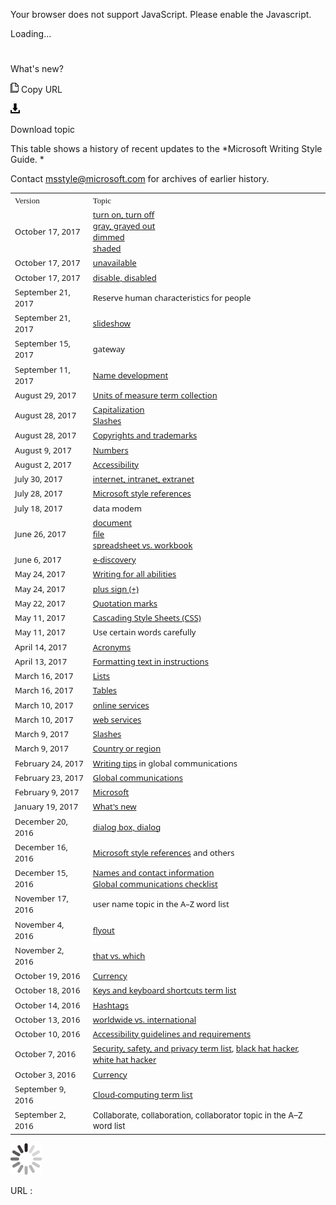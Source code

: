 Your browser does not support JavaScript. Please enable the Javascript.

Loading...

# 

What's new?

![Copy URL](whats-new_files/Copy.png)
Copy URL

![Download](whats-new_files/Download.png)

Download topic

This table shows a history of recent updates to the *Microsoft Writing Style Guide. *

Contact <msstyle@microsoft.com> for archives of earlier history.

<table>
<tbody>
<tr class="odd">
<td><span style="font-family:Segoe UI Semibold;font-size:small;">Version</span></td>
<td><span style="font-family:Segoe UI Semibold;font-size:small;">Topic</span></td>
</tr>
<tr class="even">
<td><span style="font-family:Segoe UI;font-size:small;">October 17, 2017</span></td>
<td><span style="font-size:small;"><span style="font-family:Segoe UI;font-size:small;"><a href="https://worldready.cloudapp.net/Styleguide/Read?id=2700&amp;topicid=33405">turn on, turn off</a><br />
<a href="https://worldready.cloudapp.net/Styleguide/Read?id=2700&amp;topicid=33848">gray, grayed out<br />
</a><a href="https://worldready.cloudapp.net/Styleguide/Read?id=2700&amp;topicid=33639">dimmed</a><br />
<a href="https://worldready.cloudapp.net/Styleguide/Read?id=2700&amp;topicid=33849">shaded</a></span></span></td>
</tr>
<tr class="odd">
<td><span style="font-family:Segoe UI;font-size:small;">October 17, 2017</span></td>
<td><span style="font-family:Segoe UI;font-size:small;"><a href="https://worldready.cloudapp.net/Styleguide/Read?id=2700&amp;topicid=33644">unavailable</a></span></td>
</tr>
<tr class="even">
<td><span style="font-family:Segoe UI;font-size:small;">October 17, 2017</span></td>
<td><span style="font-family:Segoe UI;font-size:small;"><a href="https://worldready.cloudapp.net/Styleguide/Read?id=2700&amp;topicid=33643">disable, disabled</a></span></td>
</tr>
<tr class="odd">
<td><span style="font-family:&#39;Segoe UI&#39;;font-size:small;">September 21, 2017</span></td>
<td><span style="font-family:&#39;Segoe UI&#39;;font-size:small;">Reserve human characteristics for people</span></td>
</tr>
<tr class="even">
<td><span style="font-family:&#39;Segoe UI&#39;;font-size:small;">September 21, 2017</span></td>
<td><a href="https://worldready.cloudapp.net/Styleguide/Read?id=2700&amp;topicid=28793"><span style="font-family:&#39;Segoe UI&#39;;font-size:small;">slideshow</span></a></td>
</tr>
<tr class="odd">
<td><span style="font-family:&#39;Segoe UI&#39;;font-size:small;">September 15, 2017</span></td>
<td><span style="font-family:&#39;Segoe UI&#39;;font-size:small;">gateway</span></td>
</tr>
<tr class="even">
<td><span style="font-family:&#39;Segoe UI&#39;;font-size:small;">September 11, 2017</span></td>
<td><span style="font-family:&#39;Segoe UI&#39;;font-size:small;"><a href="https://worldready.cloudapp.net/Styleguide/Read?id=2700&amp;topicid=42332"></a><a href="https://worldready.cloudapp.net/Styleguide/Read?id=2700&amp;topicid=42332">Name development</a></span></td>
</tr>
<tr class="odd">
<td><span style="font-family:&#39;Segoe UI&#39;;font-size:small;">August 29, 2017</span></td>
<td><span style="font-family:&#39;Segoe UI&#39;;font-size:small;"><a href="https://worldready.cloudapp.net/Styleguide/Read?id=2700&amp;topicid=28884">Units of measure term collection</a></span></td>
</tr>
<tr class="even">
<td><span style="font-family:&#39;Segoe UI&#39;;font-size:small;">August 28, 2017</span></td>
<td><span style="font-family:&#39;Segoe UI&#39;;font-size:small;"><a href="https://worldready.cloudapp.net/Styleguide/Read?id=2700&amp;topicid=33685">Capitalization</a></span><br />
<span style="font-family:&#39;Segoe UI&#39;;font-size:small;"><a href="https://worldready.cloudapp.net/Styleguide/Read?id=2700&amp;topicid=28760">Slashes</a></span></td>
</tr>
<tr class="odd">
<td><span style="font-family:&#39;Segoe UI&#39;;font-size:small;">August 28, 2017</span></td>
<td><span style="font-family:&#39;Segoe UI&#39;;font-size:small;"><a href="https://worldready.cloudapp.net/Styleguide/Read?id=2700&amp;topicid=26696">Copyrights and trademarks</a></span></td>
</tr>
<tr class="even">
<td><span style="font-family:&#39;Segoe UI&#39;;font-size:small;">August 9, 2017</span></td>
<td><a href="https://worldready.cloudapp.net/Styleguide/Read?id=2700&amp;topicid=33688"><span style="font-family:&#39;Segoe UI&#39;;font-size:small;">Numbers</span></a></td>
</tr>
<tr class="odd">
<td><span style="font-family:&#39;Segoe UI&#39;;font-size:small;">August 2, 2017</span></td>
<td><span style="font-family:&#39;Segoe UI&#39;;font-size:small;"><a href="https://worldready.cloudapp.net/Styleguide/Read?id=2700&amp;topicid=26589">Accessibility</a></span></td>
</tr>
<tr class="even">
<td><span style="font-family:&#39;Segoe UI&#39;;font-size:small;">July 30, 2017</span></td>
<td><a href="https://worldready.cloudapp.net/Styleguide/Read?id=2700&amp;topicid=34947"><span style="font-family:&#39;Segoe UI&#39;;font-size:small;">internet, intranet, extranet</span></a></td>
</tr>
<tr class="odd">
<td><span style="font-family:&#39;Segoe UI&#39;;font-size:small;">July 28, 2017</span></td>
<td><a href="https://worldready.cloudapp.net/Styleguide/Read?id=2700&amp;topicid=29024"><span style="font-family:&#39;Segoe UI&#39;;font-size:small;">Microsoft style references</span></a></td>
</tr>
<tr class="even">
<td><span style="font-family:&#39;Segoe UI&#39;;font-size:small;">July 18, 2017</span></td>
<td><span style="font-size:small;font-family:&#39;Segoe UI&#39;;">data modem</span></td>
</tr>
<tr class="odd">
<td><span style="font-family:&#39;Segoe UI&#39;;font-size:small;">June 26, 2017</span></td>
<td><span style="font-family:&#39;Segoe UI&#39;;font-size:small;"><a href="https://worldready.cloudapp.net/Styleguide/Read?id=2700&amp;topicid=33655">document</a></span><br />
<span style="font-family:&#39;Segoe UI&#39;;font-size:small;"><a href="https://worldready.cloudapp.net/Styleguide/Read?id=2700&amp;topicid=33777">file<br />
<span style="font-family:&#39;Segoe UI&#39;;font-size:small;"></span></a><a href="https://worldready.cloudapp.net/Styleguide/Read?id=2700&amp;topicid=36075">spreadsheet vs. workbook</a></span><br />
</td>
</tr>
<tr class="even">
<td><span style="font-family:&#39;Segoe UI&#39;;font-size:small;">June 6, 2017</span></td>
<td><span style="font-family:&#39;Segoe UI&#39;;font-size:small;"><a href="https://worldready.cloudapp.net/Styleguide/Read?id=2700&amp;topicid=42282">e-discovery</a></span></td>
</tr>
<tr class="odd">
<td><span style="font-family:Segoe UI;font-size:small;">May 24, 2017</span></td>
<td><span style="font-family:Segoe UI;font-size:small;"><a href="https://worldready.cloudapp.net/Styleguide/Read?id=2700&amp;topicid=32189">Writing for all abilities</a></span></td>
</tr>
<tr class="even">
<td><span style="font-family:Segoe UI;font-size:small;">May 24, 2017</span></td>
<td><span style="font-family:Segoe UI;font-size:small;"><a href="https://worldready.cloudapp.net/Styleguide/Read?id=2700&amp;topicid=35249">plus sign (+)</a></span></td>
</tr>
<tr class="odd">
<td><span style="font-family:&#39;Segoe UI&#39;;font-size:small;">May 22, 2017</span></td>
<td><span style="font-family:&#39;Segoe UI&#39;;font-size:small;"><a href="https://worldready.cloudapp.net/Styleguide/Read?id=2700&amp;topicid=28768">Quotation marks</a></span></td>
</tr>
<tr class="even">
<td><span style="font-family:&#39;Segoe UI&#39;;font-size:small;">May 11, 2017</span></td>
<td><a href="https://worldready.cloudapp.net/Styleguide/Read?id=2700&amp;topicid=33514"><span style="font-family:&#39;Segoe UI&#39;;font-size:small;">Cascading Style Sheets (CSS)</span></a></td>
</tr>
<tr class="odd">
<td><span style="font-family:&#39;Segoe UI&#39;;font-size:small;">May 11, 2017</span></td>
<td><span style="font-family:&#39;Segoe UI&#39;;font-size:small;">Use certain words carefully</span></td>
</tr>
<tr class="even">
<td><span style="font-family:&#39;Segoe UI&#39;;font-size:small;">April 14, 2017</span></td>
<td><a href="https://worldready.cloudapp.net/Styleguide/Read?id=2700&amp;topicid=42256"><span style="font-size:small;font-family:&#39;Segoe UI&#39;;">Acronyms</span></a></td>
</tr>
<tr class="odd">
<td><span style="font-size:small;font-family:&#39;Segoe UI&#39;;">April 13, 2017</span></td>
<td><span style="font-size:small;font-family:&#39;Segoe UI&#39;;"><a href="https://worldready.cloudapp.net/Styleguide/Read?id=2700&amp;topicid=29014">Formatting text in instructions</a></span></td>
</tr>
<tr class="even">
<td><span style="font-family:&#39;Segoe UI&#39;;font-size:small;">March 16, 2017</span></td>
<td><a href="https://worldready.cloudapp.net/Styleguide/Read?id=2700&amp;topicid=36412"><span style="font-family:&#39;Segoe UI&#39;;font-size:small;">Lists</span></a></td>
</tr>
<tr class="odd">
<td><span style="font-family:&#39;Segoe UI&#39;;font-size:small;">March 16, 2017</span></td>
<td><span style="font-family:&#39;Segoe UI&#39;;font-size:small;"><a href="https://worldready.cloudapp.net/Styleguide/Read?id=2700&amp;topicid=36413">Tables</a></span></td>
</tr>
<tr class="even">
<td><span style="font-family:&#39;Segoe UI&#39;;font-size:small;">March 10, 2017</span></td>
<td><span style="font-family:&#39;Segoe UI&#39;;font-size:small;"><a href="https://worldready.cloudapp.net/Styleguide/Read?id=2700&amp;topicid=41216">online services</a></span></td>
</tr>
<tr class="odd">
<td><span style="font-family:&#39;Segoe UI&#39;;font-size:small;">March 10, 2017</span></td>
<td><span style="font-family:&#39;Segoe UI&#39;;font-size:small;"><a href="https://worldready.cloudapp.net/Styleguide/Read?id=2700&amp;topicid=41215">web services</a></span></td>
</tr>
<tr class="even">
<td><span style="font-family:&#39;Segoe UI&#39;;font-size:small;">March 9, 2017</span></td>
<td><span style="font-family:&#39;Segoe UI&#39;;font-size:small;"><a href="https://worldready.cloudapp.net/Styleguide/Read?id=2700&amp;topicid=28760">Slashes</a></span></td>
</tr>
<tr class="odd">
<td><span style="font-family:&#39;Segoe UI&#39;;font-size:small;">March 9, 2017</span></td>
<td><span style="font-family:&#39;Segoe UI&#39;;font-size:small;"><a href="https://worldready.cloudapp.net/Styleguide/Read?id=2700&amp;topicid=33582">Country or region</a></span></td>
</tr>
<tr class="even">
<td><span style="font-family:&#39;Segoe UI&#39;;font-size:small;">February 24, 2017</span></td>
<td><a href="https://worldready.cloudapp.net/Styleguide/Read?id=2700&amp;topicid=26907"><span style="font-family:&#39;Segoe UI&#39;;font-size:small;">Writing tips</span></a><span style="font-family:&#39;Segoe UI&#39;;font-size:small;"> in global communications</span></td>
</tr>
<tr class="odd">
<td><span style="font-family:&#39;Segoe UI&#39;;font-size:small;">February 23, 2017</span></td>
<td><span style="font-family:&#39;Segoe UI&#39;;font-size:small;"><a href="https://worldready.cloudapp.net/Styleguide/Read?id=2700&amp;topicid=26906">Global communications</a></span></td>
</tr>
<tr class="even">
<td><span style="font-family:&#39;Segoe UI&#39;;font-size:small;">February 9, 2017</span></td>
<td><a href="https://worldready.cloudapp.net/Styleguide/Read?id=2700&amp;topicid=35456"><span style="font-family:&#39;Segoe UI&#39;;font-size:small;">Microsoft</span></a></td>
</tr>
<tr class="odd">
<td><span style="font-family:Segoe UI;font-size:small;">January 19, 2017</span></td>
<td><span style="font-family:Segoe UI;font-size:small;"><a href="https://worldready.cloudapp.net/Styleguide/Read?id=2700&amp;topicid=29022">What's new</a></span></td>
</tr>
<tr class="even">
<td><span style="font-family:&#39;Segoe UI&#39;;font-size:small;">December 20, 2016</span></td>
<td><a href="https://worldready.cloudapp.net/Styleguide/Read?id=2700&amp;topicid=33636"><span style="font-family:&#39;Segoe UI&#39;;font-size:small;">dialog box, dialog</span></a></td>
</tr>
<tr class="odd">
<td><span style="font-family:&#39;Segoe UI&#39;;font-size:small;">December 16, 2016</span></td>
<td><span style="font-family:&#39;Segoe UI&#39;;font-size:small;"><a href="https://worldready.cloudapp.net/Styleguide/Read?id=2700&amp;topicid=29024">Microsoft style references</a> and others</span></td>
</tr>
<tr class="even">
<td><span style="font-family:&#39;Segoe UI&#39;;font-size:small;">December 15, 2016</span></td>
<td><span style="font-family:&#39;Segoe UI&#39;;font-size:small;"><a href="https://worldready.cloudapp.net/Styleguide/Read?id=2700&amp;topicid=26914">Names and contact information</a></span><br />
<a href="https://worldready.cloudapp.net/Styleguide/Read?id=2700&amp;topicid=29203"><span style="font-family:&#39;Segoe UI&#39;;font-size:small;">Global communications checklist</span></a></td>
</tr>
<tr class="odd">
<td><span style="font-family:&#39;Segoe UI&#39;;font-size:small;">November 17, 2016</span></td>
<td><span style="font-family:&#39;Segoe UI&#39;;font-size:small;">user name topic in the A–Z word list</span></td>
</tr>
<tr class="even">
<td><span style="font-family:&#39;Segoe UI&#39;;font-size:small;">November 4, 2016</span></td>
<td><span style="font-family:&#39;Segoe UI&#39;;font-size:small;"><a href="https://worldready.cloudapp.net/Styleguide/Read?id=2700&amp;topicid=39599">flyout</a></span></td>
</tr>
<tr class="odd">
<td><span style="font-family:&#39;Segoe UI&#39;;font-size:small;">November 2, 2016</span></td>
<td><span style="font-family:&#39;Segoe UI&#39;;font-size:small;"><a href="https://worldready.cloudapp.net/Styleguide/Read?id=2700&amp;topicid=39598">that vs. which</a></span></td>
</tr>
<tr class="even">
<td><span style="font-family:&#39;Segoe UI&#39;;font-size:small;">October 19, 2016</span></td>
<td><a href="https://worldready.cloudapp.net/Styleguide/Read?id=2700&amp;topicid=26912"><span style="font-size:small;font-family:&#39;Segoe UI&#39;;">Currency</span></a></td>
</tr>
<tr class="odd">
<td><span style="font-family:&#39;Segoe UI&#39;;font-size:small;">October 18, 2016</span></td>
<td><span style="font-family:&#39;Segoe UI&#39;;font-size:small;"><a href="https://worldready.cloudapp.net/Styleguide/Read?id=2700&amp;topicid=27401">Keys and keyboard shortcuts term list</a></span></td>
</tr>
<tr class="even">
<td><span style="font-family:&#39;Segoe UI&#39;;font-size:small;">October 14, 2016</span></td>
<td><span style="font-family:&#39;Segoe UI&#39;;font-size:small;"><a href="https://worldready.cloudapp.net/Styleguide/Read?id=2700&amp;topicid=39581">Hashtags</a></span></td>
</tr>
<tr class="odd">
<td><span style="font-family:&#39;Segoe UI&#39;;font-size:small;">October 13, 2016</span></td>
<td><span style="font-family:&#39;Segoe UI&#39;;font-size:small;"><a href="https://worldready.cloudapp.net/Styleguide/Read?id=2700&amp;topicid=39585">worldwide vs. international</a></span></td>
</tr>
<tr class="even">
<td><span style="font-family:&#39;Segoe UI&#39;;font-size:small;">October 10, 2016</span></td>
<td><span style="font-family:&#39;Segoe UI&#39;;font-size:small;"><a href="https://worldready.cloudapp.net/Styleguide/Read?id=2700&amp;topicid=26589">Accessibility guidelines and requirements</a></span></td>
</tr>
<tr class="odd">
<td><span style="font-family:&#39;Segoe UI&#39;;font-size:small;">October 7, 2016</span></td>
<td><span style="font-family:&#39;Segoe UI&#39;;font-size:small;"><a href="https://worldready.cloudapp.net/Styleguide/Read?id=2700&amp;topicid=26894">Security, safety, and privacy term list</a>, <a href="https://worldready.cloudapp.net/Styleguide/Read?id=2700&amp;topicid=39192">black hat hacker</a>, <a href="https://worldready.cloudapp.net/Styleguide/Read?id=2700&amp;topicid=39193">white hat hacker</a></span></td>
</tr>
<tr class="even">
<td><span style="font-family:&#39;Segoe UI&#39;;font-size:small;">October 3, 2016</span></td>
<td><a href="https://worldready.cloudapp.net/Styleguide/Read?id=2700&amp;topicid=26912"><span style="font-family:&#39;Segoe UI&#39;;font-size:small;">Currency</span></a></td>
</tr>
<tr class="odd">
<td><span style="font-family:&#39;Segoe UI&#39;;font-size:small;">September 9, 2016</span></td>
<td><span style="font-family:&#39;Segoe UI&#39;;font-size:small;"><a href="https://worldready.cloudapp.net/Styleguide/Read?id=2700&amp;topicid=28841">Cloud-computing term list</a></span></td>
</tr>
<tr class="even">
<td><span style="font-family:&#39;Segoe UI&#39;;font-size:small;">September 2, 2016</span></td>
<td><span style="font-size:small;">Collaborate, collaboration, collaborator topic in the A–Z word list</span></td>
</tr>
</tbody>
</table>

![In progress](whats-new_files/activity-large.gif)

URL :

